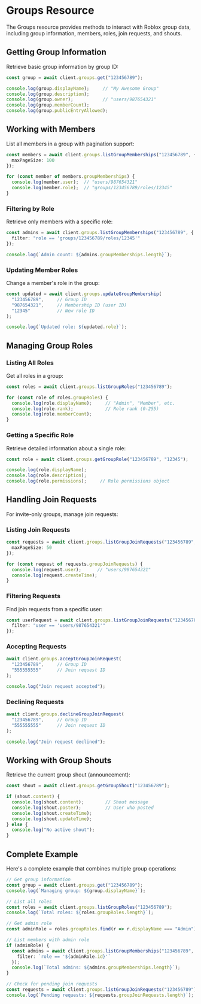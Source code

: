 # Groups Resource

The Groups resource provides methods to interact with Roblox group data, including group information, members, roles, join requests, and shouts.

## Getting Group Information

Retrieve basic group information by group ID:

```typescript
const group = await client.groups.get("123456789");

console.log(group.displayName);     // "My Awesome Group"
console.log(group.description);
console.log(group.owner);           // "users/987654321"
console.log(group.memberCount);
console.log(group.publicEntryAllowed);
```

## Working with Members

List all members in a group with pagination support:

```typescript
const members = await client.groups.listGroupMemberships("123456789", {
  maxPageSize: 100
});

for (const member of members.groupMemberships) {
  console.log(member.user);  // "users/987654321"
  console.log(member.role);  // "groups/123456789/roles/12345"
}
```

### Filtering by Role

Retrieve only members with a specific role:

```typescript
const admins = await client.groups.listGroupMemberships("123456789", {
  filter: "role == 'groups/123456789/roles/12345'"
});

console.log(`Admin count: ${admins.groupMemberships.length}`);
```

### Updating Member Roles

Change a member's role in the group:

```typescript
const updated = await client.groups.updateGroupMembership(
  "123456789",     // Group ID
  "987654321",     // Membership ID (user ID)
  "12345"          // New role ID
);

console.log(`Updated role: ${updated.role}`);
```

## Managing Group Roles

### Listing All Roles

Get all roles in a group:

```typescript
const roles = await client.groups.listGroupRoles("123456789");

for (const role of roles.groupRoles) {
  console.log(role.displayName);     // "Admin", "Member", etc.
  console.log(role.rank);            // Role rank (0-255)
  console.log(role.memberCount);
}
```

### Getting a Specific Role

Retrieve detailed information about a single role:

```typescript
const role = await client.groups.getGroupRole("123456789", "12345");

console.log(role.displayName);
console.log(role.description);
console.log(role.permissions);     // Role permissions object
```

## Handling Join Requests

For invite-only groups, manage join requests:

### Listing Join Requests

```typescript
const requests = await client.groups.listGroupJoinRequests("123456789", {
  maxPageSize: 50
});

for (const request of requests.groupJoinRequests) {
  console.log(request.user);      // "users/987654321"
  console.log(request.createTime);
}
```

### Filtering Requests

Find join requests from a specific user:

```typescript
const userRequest = await client.groups.listGroupJoinRequests("123456789", {
  filter: "user == 'users/987654321'"
});
```

### Accepting Requests

```typescript
await client.groups.acceptGroupJoinRequest(
  "123456789",     // Group ID
  "555555555"      // Join request ID
);

console.log("Join request accepted");
```

### Declining Requests

```typescript
await client.groups.declineGroupJoinRequest(
  "123456789",     // Group ID
  "555555555"      // Join request ID
);

console.log("Join request declined");
```

## Working with Group Shouts

Retrieve the current group shout (announcement):

```typescript
const shout = await client.groups.getGroupShout("123456789");

if (shout.content) {
  console.log(shout.content);        // Shout message
  console.log(shout.poster);         // User who posted
  console.log(shout.createTime);
  console.log(shout.updateTime);
} else {
  console.log("No active shout");
}
```

## Complete Example

Here's a complete example that combines multiple group operations:

```typescript
// Get group information
const group = await client.groups.get("123456789");
console.log(`Managing group: ${group.displayName}`);

// List all roles
const roles = await client.groups.listGroupRoles("123456789");
console.log(`Total roles: ${roles.groupRoles.length}`);

// Get admin role
const adminRole = roles.groupRoles.find(r => r.displayName === "Admin");

// List members with admin role
if (adminRole) {
  const admins = await client.groups.listGroupMemberships("123456789", {
    filter: `role == '${adminRole.id}'`
  });
  console.log(`Total admins: ${admins.groupMemberships.length}`);
}

// Check for pending join requests
const requests = await client.groups.listGroupJoinRequests("123456789");
console.log(`Pending requests: ${requests.groupJoinRequests.length}`);
```
